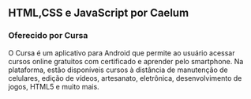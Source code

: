 ## HTML,CSS e JavaScript por Caelum
### Oferecido por Cursa

O Cursa é um aplicativo para Android que permite ao usuário acessar cursos online gratuitos com certificado e aprender pelo smartphone. Na plataforma, estão disponíveis cursos à distância de manutenção de celulares, edição de vídeos, artesanato, eletrônica, desenvolvimento de jogos, HTML5 e muito mais.